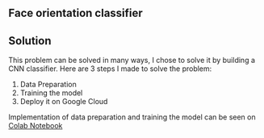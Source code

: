 ## Face orientation classifier


## Solution
This problem can be solved in many ways, I chose to solve it by building a CNN classifier. 
Here are 3 steps I made to solve the problem:
 1. Data Preparation
 2. Training the model
 3. Deploy it on Google Cloud

Implementation of data preparation and training the model can be seen on  [Colab Notebook](https://colab.research.google.com/notebook#fileId=1xXgN0RhIVJFqPDfDARgWqK5ASdR41OQS&offline=true&sandboxMode=true) 

